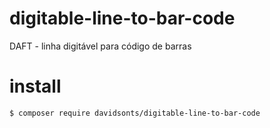 # digitable-line-to-bar-code

DAFT - linha digitável para código de barras

# install
``` 
$ composer require davidsonts/digitable-line-to-bar-code